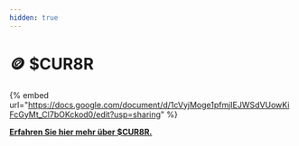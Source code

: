 ```yaml
---
hidden: true
---
```


# 🪙 $CUR8R



{% embed url="https://docs.google.com/document/d/1cVyjMoge1pfmjIEJWSdVUowKiFcGyMt_Cl7bOKckod0/edit?usp=sharing" %}

[**Erfahren Sie hier mehr über $CUR8R.**](https://cur8r.gitbook.io/cur8r)
